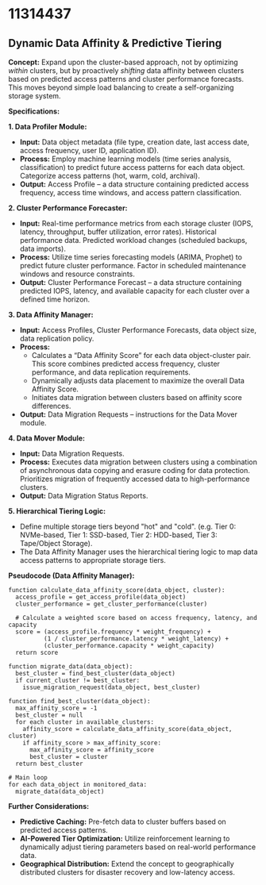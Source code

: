 # 11314437

## Dynamic Data Affinity & Predictive Tiering

**Concept:** Expand upon the cluster-based approach, not by optimizing *within* clusters, but by proactively *shifting* data affinity between clusters based on predicted access patterns and cluster performance forecasts. This moves beyond simple load balancing to create a self-organizing storage system.

**Specifications:**

**1. Data Profiler Module:**

*   **Input:** Data object metadata (file type, creation date, last access date, access frequency, user ID, application ID).
*   **Process:** Employ machine learning models (time series analysis, classification) to predict future access patterns for each data object. Categorize access patterns (hot, warm, cold, archival).
*   **Output:**  Access Profile – a data structure containing predicted access frequency, access time windows, and access pattern classification.

**2. Cluster Performance Forecaster:**

*   **Input:** Real-time performance metrics from each storage cluster (IOPS, latency, throughput, buffer utilization, error rates). Historical performance data. Predicted workload changes (scheduled backups, data imports).
*   **Process:**  Utilize time series forecasting models (ARIMA, Prophet) to predict future cluster performance. Factor in scheduled maintenance windows and resource constraints.
*   **Output:**  Cluster Performance Forecast – a data structure containing predicted IOPS, latency, and available capacity for each cluster over a defined time horizon.

**3. Data Affinity Manager:**

*   **Input:** Access Profiles, Cluster Performance Forecasts, data object size, data replication policy.
*   **Process:**
    *   Calculates a “Data Affinity Score” for each data object-cluster pair. This score combines predicted access frequency, cluster performance, and data replication requirements.
    *   Dynamically adjusts data placement to maximize the overall Data Affinity Score.
    *   Initiates data migration between clusters based on affinity score differences.
*   **Output:** Data Migration Requests – instructions for the Data Mover module.

**4. Data Mover Module:**

*   **Input:** Data Migration Requests.
*   **Process:** Executes data migration between clusters using a combination of asynchronous data copying and erasure coding for data protection. Prioritizes migration of frequently accessed data to high-performance clusters.
*   **Output:** Data Migration Status Reports.

**5. Hierarchical Tiering Logic:**

*   Define multiple storage tiers beyond "hot" and "cold". (e.g. Tier 0: NVMe-based, Tier 1: SSD-based, Tier 2: HDD-based, Tier 3: Tape/Object Storage).
*   The Data Affinity Manager uses the hierarchical tiering logic to map data access patterns to appropriate storage tiers.

**Pseudocode (Data Affinity Manager):**

```
function calculate_data_affinity_score(data_object, cluster):
  access_profile = get_access_profile(data_object)
  cluster_performance = get_cluster_performance(cluster)

  # Calculate a weighted score based on access frequency, latency, and capacity
  score = (access_profile.frequency * weight_frequency) +
          (1 / cluster_performance.latency * weight_latency) +
          (cluster_performance.capacity * weight_capacity)
  return score

function migrate_data(data_object):
  best_cluster = find_best_cluster(data_object)
  if current_cluster != best_cluster:
    issue_migration_request(data_object, best_cluster)

function find_best_cluster(data_object):
  max_affinity_score = -1
  best_cluster = null
  for each cluster in available_clusters:
    affinity_score = calculate_data_affinity_score(data_object, cluster)
    if affinity_score > max_affinity_score:
      max_affinity_score = affinity_score
      best_cluster = cluster
  return best_cluster

# Main loop
for each data_object in monitored_data:
  migrate_data(data_object)
```

**Further Considerations:**

*   **Predictive Caching:**  Pre-fetch data to cluster buffers based on predicted access patterns.
*   **AI-Powered Tier Optimization:** Utilize reinforcement learning to dynamically adjust tiering parameters based on real-world performance data.
*   **Geographical Distribution:**  Extend the concept to geographically distributed clusters for disaster recovery and low-latency access.
